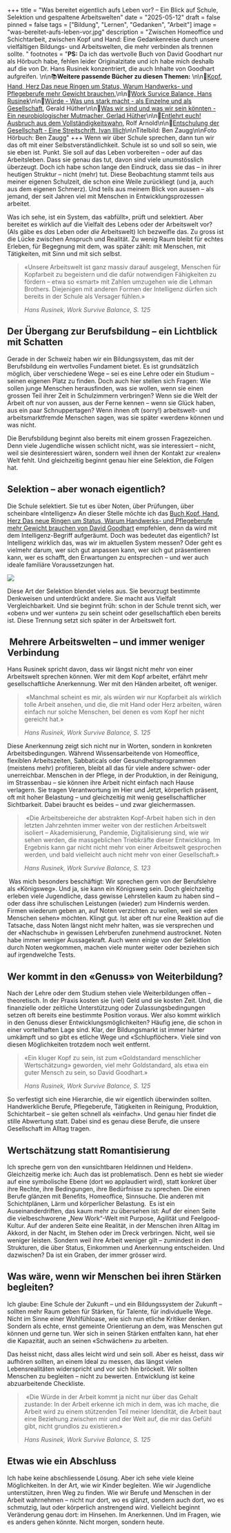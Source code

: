 +++
title = "Was bereitet eigentlich aufs Leben vor? – Ein Blick auf Schule, Selektion und gespaltene Arbeitswelten"
date = "2025-05-12"
draft = false
pinned = false
tags = ["Bildung", "Lernen", "Gedanken", "Arbeit"]
image = "was-bereitet-aufs-leben-vor.jpg"
description = "Zwischen Homeoffice und Schichtarbeit, zwischen Kopf und Hand: Eine Gedankenreise durch unsere vielfältigen Bildungs- und Arbeitswelten, die mehr verbinden als trennen sollte. "
footnotes = "**PS:** Da ich das wertvolle Buch von David Goodhart nur als Hörbuch habe, fehlen leider Originalzitate und ich habe mich deshalb auf die von Dr. Hans Rusinek konzentriert, die auch Inhalte von Goodhart aufgreifen. \n\n📚**Weitere passende Bücher zu diesen Themen:** \n\n📕[Kopf, Hand, Herz Das neue Ringen um Status, Warum Handwerks- und Pflegeberufe mehr Gewicht brauchen.](https://www.exlibris.ch/de/buecher-buch/e-books-deutsch/david-goodhart/kopf-hand-herz-das-neue-ringen-um-status/id/9783641258771/)\n\n📕[](https://www.exlibris.ch/de/buecher-buch/e-books-deutsch/david-goodhart/kopf-hand-herz-das-neue-ringen-um-status/id/9783641258771/)[Work Survice Balance, Hans Rusinek](https://www.exlibris.ch/de/buecher-buch/deutschsprachige-buecher/hans-rusinek/work-survive-balance/id/9783451399657/?srsltid=AfmBOoorlKgR7JgBGXkztYGHWb04Walc7uhOi5OYvPHAdL-23qSlfJne)\n\n📕[](https://www.exlibris.ch/de/buecher-buch/e-books-deutsch/david-goodhart/kopf-hand-herz-das-neue-ringen-um-status/id/9783641258771/)[Würde - Was uns stark macht - als Einzelne und als Gesellschaft](<https://www.exlibris.ch/de/buecher-buch/deutschsprachige-buecher/gerald-huether/wuerde/id/9783570553930/>), Gerald Hüther\n\n[](<https://www.exlibris.ch/de/buecher-buch/deutschsprachige-buecher/gerald-huether/wuerde/id/9783570553930/>)📕[Was wir sind und was wir sein könnten - Ein neurobiologischer Mutmacher, Gerlad Hüther](<https://www.exlibris.ch/de/buecher-buch/deutschsprachige-buecher/gerald-huether/was-wir-sind-und-was-wir-sein-koennten/id/9783596188505/>)\n\n📕[Entlehrt euch! Ausbruch aus dem Vollständigkeitswahn](<https://www.exlibris.ch/de/buecher-buch/deutschsprachige-buecher/rolf-arnold/entlehrt-euch/id/9783035504590/>), Rolf Arnold\n\n[](https://www.exlibris.ch/de/buecher-buch/deutschsprachige-buecher/ivan-illich/entschulung-der-gesellschaft/id/9783406709791/)📕[Entschulung der Gesellschaft - Eine Streitschrift, Ivan Illich](https://www.exlibris.ch/de/buecher-buch/deutschsprachige-buecher/ivan-illich/entschulung-der-gesellschaft/id/9783406709791/)\n\nTitelbild: Ben Zaugg\n\nFoto Hörbuch: Ben Zaugg"
+++
Wenn wir über Schule sprechen, dann tun wir das oft mit einer Selbstverständlichkeit. Schule ist so und soll so sein, wie sie eben ist. Punkt. Sie soll auf das Leben vorbereiten – oder auf das Arbeitsleben. Dass sie genau das tut, davon sind viele unumstösslich überzeugt. Doch ich habe schon lange den Eindruck, dass sie das – in ihrer heutigen Struktur – nicht (mehr) tut. Diese Beobachtung stammt teils aus meiner eigenen Schulzeit, die schon eine Weile zurückliegt (und ja, auch aus dem eigenen Schmerz). Und teils aus meinem Blick von aussen – als jemand, der seit Jahren viel mit Menschen in Entwicklungsprozessen arbeitet.

Was ich sehe, ist ein System, das «abfüllt», prüft und selektiert. Aber bereitet es wirklich auf die Vielfalt des Lebens oder der Arbeitswelt vor? (Als gäbe es *das* Leben oder *die* Arbeitswelt) Ich bezweifle das. Zu gross ist die Lücke zwischen Anspruch und Realität. Zu wenig Raum bleibt für echtes Erleben, für Begegnung mit dem, was später zählt: mit Menschen, mit Tätigkeiten, mit Sinn und mit sich selbst.

> «Unsere Arbeitswelt ist ganz massiv darauf ausgelegt, Menschen für Kopfarbeit zu begeistern und die dafür notwendigen Fähigkeiten zu fördern – etwa so «smart» mit Zahlen umzugehen wie die Lehman Brothers. Diejenigen mit anderen Formen der Intelligenz dürfen sich bereits in der Schule als Versager fühlen.» 
>
> *Hans Rusinek, Work Survive Balance, S. 125*

## **Der Übergang zur Berufsbildung – ein Lichtblick mit Schatten**

Gerade in der Schweiz haben wir ein Bildungssystem, das mit der Berufsbildung ein wertvolles Fundament bietet. Es ist grundsätzlich möglich, über verschiedene Wege – sei es eine Lehre oder ein Studium – seinen eigenen Platz zu finden. Doch auch hier stellen sich Fragen: Wie sollen junge Menschen herausfinden, was sie wollen, wenn sie einen grossen Teil ihrer Zeit in Schulzimmern verbringen? Wenn sie die Welt der Arbeit oft nur von aussen, aus der Ferne kennen – wenn sie Glück haben, aus ein paar Schnuppertagen? Wenn ihnen oft (sorry!) arbeitswelt- und arbeitsmarktfremde Menschen sagen, was sie später «werden» können und was nicht. 

Die Berufsbildung beginnt also bereits mit einem grossen Fragezeichen. Denn viele Jugendliche wissen schlicht nicht, was sie interessiert – nicht, weil sie desinteressiert wären, sondern weil ihnen der Kontakt zur «realen» Welt fehlt. Und gleichzeitig beginnt genau hier eine Selektion, die Folgen hat.

## **Selektion – aber wonach eigentlich?**

Die Schule selektiert. Sie tut es über Noten, über Prüfungen, über scheinbare «Intelligenz» An dieser Stelle möchte ich das [Buch Kopf, Hand, Herz Das neue Ringen um Status, Warum Handwerks- und Pflegeberufe mehr Gewicht brauchen von David Goodhart](https://www.exlibris.ch/de/buecher-buch/e-books-deutsch/david-goodhart/kopf-hand-herz-das-neue-ringen-um-status/id/9783641258771/) empfehlen, denn da wird mit dem Intelligenz-Begriff aufgeräumt. Doch was bedeutet das eigentlich? Ist Intelligenz wirklich das, was wir im aktuellen System messen? Oder geht es vielmehr darum, wer sich gut anpassen kann, wer sich gut präsentieren kann, wer es schafft, den Erwartungen zu entsprechen – und wer auch ideale familiäre Voraussetzungen hat. 

![](david-goodhart.jpg)

Diese Art der Selektion blendet vieles aus. Sie bevorzugt bestimmte Denkweisen und unterdrückt andere. Sie macht aus Vielfalt Vergleichbarkeit. Und sie beginnt früh: schon in der Schule trennt sich, wer «oben» und wer «unten» zu sein scheint oder gesellschaftlich eben bereits ist. Diese Trennung setzt sich später in der Arbeitswelt fort.

##  **Mehrere Arbeitswelten – und immer weniger Verbindung**

Hans Rusinek spricht davon, dass wir längst nicht mehr von einer Arbeitswelt sprechen können. Wer mit dem Kopf arbeitet, erfährt mehr gesellschaftliche Anerkennung. Wer mit den Händen arbeitet, oft weniger. 

>  «Manchmal scheint es mir, als würden wir nur Kopfarbeit als wirklich tolle Arbeit ansehen, und die, die mit Hand oder Herz arbeiten, wären einfach nur solche Menschen, bei denen es vom Kopf her nicht gereicht hat.» 
>
> *Hans Rusinek, Work Survive Balance, S. 125*

Diese Anerkennung zeigt sich nicht nur in Worten, sondern in konkreten Arbeitsbedingungen. Während Wissensarbeitende von Homeoffice, flexiblen Arbeitszeiten, Sabbaticals oder Gesundheitsprogrammen (meistens mehr) profitieren, bleibt all das für viele andere schwer- oder unerreichbar. Menschen in der Pflege, in der Produktion, in der Reinigung, im Strassenbau – sie können ihre Arbeit nicht einfach nach Hause verlagern. Sie tragen Verantwortung im Hier und Jetzt, körperlich präsent, oft mit hoher Belastung – und gleichzeitig mit wenig gesellschaftlicher Sichtbarkeit. Dabei braucht es beides – und zwar gleichermassen.

>  «Die Arbeitsbereiche der abstrakten Kopf-Arbeit haben sich in den letzten Jahrzehnten immer weiter von der restlichen Arbeitswelt isoliert – Akademisierung, Pandemie, Digitalisierung sind, wie wir sehen werden, die massgeblichen Triebkräfte dieser Entwicklung. Im Ergebnis kann gar nicht nicht mehr von einer Arbeitswelt gesprochen werden, und bald vielleicht auch nicht mehr von einer Gesellschaft.» 
>
> *Hans Rusinek, Work Survive Balance, S. 123*

 Was mich besonders beschäftigt: Wir sprechen gern von der Berufslehre als «Königsweg». Und ja, sie kann ein Königsweg sein. Doch gleichzeitig erleben viele Jugendliche, dass gewisse Lehrstellen kaum zu haben sind – oder dass ihre schulischen Leistungen (wieder) zum Hindernis werden. Firmen wiederum geben an, auf Noten verzichten zu wollen, weil sie «den Menschen sehen» möchten. Klingt gut. Ist aber oft nur eine Reaktion auf die Tatsache, dass Noten längst nicht mehr halten, was sie versprechen und der «Nachschub» in gewissen Lehrberufen zunehmend austrocknet. Noten habe immer weniger Aussagekraft. Auch wenn einige von der Selektion durch Noten wegkommen, machen viele munter weiter oder beziehen sich auf irgendwelche Tests. 

## **Wer kommt in den «Genuss» von Weiterbildung?**

Nach der Lehre oder dem Studium stehen viele Weiterbildungen offen – theoretisch. In der Praxis kosten sie (viel) Geld und sie kosten Zeit. Und, die finanzielle oder zeitliche Unterstützung oder Zulassungsbedingungen setzen oft bereits eine bestimmte Position voraus. Wer also kommt wirklich in den Genuss dieser Entwicklungsmöglichkeiten? Häufig jene, die schon in einer vorteilhaften Lage sind. Klar, der Bildungsmarkt ist immer härter umkämpft und so gibt es etliche Wege und «Schlupflöcher». Viele sind von diesen Möglichkeiten trotzdem noch weit entfernt. 

> «Ein kluger Kopf zu sein, ist zum «Goldstandard menschlicher Wertschätzung» geworden, viel mehr Goldstandard, als etwa ein guter Mensch zu sein, so David Goodhart.» 
>
> *Hans Rusinek, Work Survive Balance, S. 125*

So verfestigt sich eine Hierarchie, die wir eigentlich überwinden sollten. Handwerkliche Berufe, Pflegeberufe, Tätigkeiten in Reinigung, Produktion, Schichtarbeit – sie gelten schnell als «einfach». Und genau hier findet die stille Abwertung statt. Dabei sind es genau diese Berufe, die unsere Gesellschaft im Alltag tragen.

## **Wertschätzung statt Romantisierung**

Ich spreche gern von den «unsichtbaren Heldinnen und Helden». Gleichzeitig merke ich: Auch das ist problematisch. Denn es hebt sie wieder auf eine symbolische Ebene (dort wo applaudiert wird), statt konkret über ihre Rechte, ihre Bedingungen, ihre Bedürfnisse zu sprechen. Die einen Berufe glänzen mit Benefits, Homeoffice, Sinnsuche. Die anderen mit Schichtplänen, Lärm und körperlicher Belastung.  Es ist ein Auseinanderdriften, das kaum mehr zu übersehen ist: Auf der einen Seite die vielbeschworene „New Work“-Welt mit Purpose, Agilität und Feelgood-Kultur. Auf der anderen Seite eine Realität, in der Menschen ihren Alltag im Akkord, in der Nacht, im Stehen oder im Dreck verbringen. Nicht, weil sie weniger leisten. Sondern weil ihre Arbeit weniger gilt – zumindest in den Strukturen, die über Status, Einkommen und Anerkennung entscheiden. Und dazwischen? Da ist ein Graben, der immer grösser wird.

## **Was wäre, wenn wir Menschen bei ihren Stärken begleiten?**

Ich glaube: Eine Schule der Zukunft – und ein Bildungssystem der Zukunft – sollten mehr Raum geben für Stärken, für Talente, für individuelle Wege. Nicht im Sinne einer Wohlfühloase, wie sich nun etliche Kritiker denken. Sondern als echte, ernst gemeinte Orientierung an dem, was Menschen gut können und gerne tun. Wer sich in seinen Stärken entfalten kann, hat eher die Kapazität, auch an seinen «Schwächen» zu arbeiten. 

Das heisst nicht, dass alles leicht wird und sein soll. Aber es heisst, dass wir aufhören sollten, an einem Ideal zu messen, das längst vielen Lebensrealitäten widerspricht und vor sich hin bröckelt. Wir sollten Menschen zu begleiten – nicht zu bewerten. Entwicklung ist keine abzuarbeitende Checkliste.

>  «Die Würde in der Arbeit kommt ja nicht nur über das Gehalt zustande: In der Arbeit erkenne ich mich in dem, was ich mache, die Arbeit wird zu einem stützenden Teil meiner Idendität, die Arbeit baut eine Beziehung zwischen mir und der Welt auf, die mir das Gefühl gibt, nicht grundlos zu existieren.» 
>
> *Hans Rusinek, Work Survive Balance, S. 125*

## **Etwas wie ein Abschluss**

Ich habe keine abschliessende Lösung. Aber ich sehe viele kleine Möglichkeiten. In der Art, wie wir Kinder begleiten. Wie wir Jugendliche unterstützen, ihren Weg zu finden. Wie wir Berufe und Menschen in der Arbeit wahrnehmen – nicht nur dort, wo es glänzt, sondern auch dort, wo es schmutzig, laut oder körperlich anstrengend wird. Vielleicht beginnt Veränderung genau dort: im Hinsehen. Im Anerkennen. Und im Fragen, wie es anders gehen könnte. Nicht morgen, sondern heute.